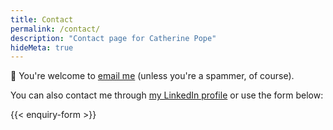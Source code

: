 ```yaml
---
title: Contact
permalink: /contact/
description: "Contact page for Catherine Pope"
hideMeta: true
---
```


📧 You're welcome to [email me](mailto:me@catherinepope.com) (unless you're a spammer, of course).

You can also contact me through [my LinkedIn profile](https://www.linkedin.com/in/drcatherinepope/) or use the form below:

{{< enquiry-form >}}